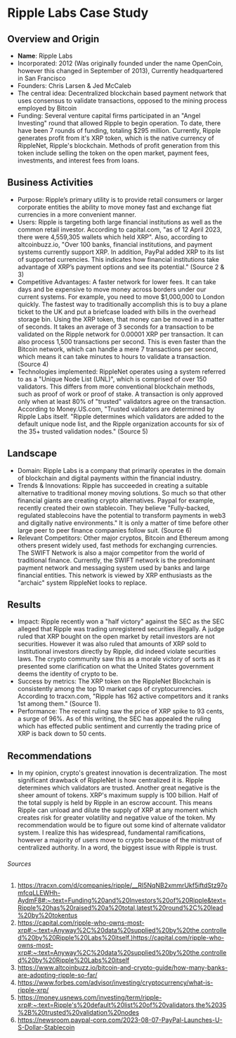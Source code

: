 # Ripple Labs Case Study

## Overview and Origin
* **Name**: Ripple Labs
* Incorporated: 2012 (Was originally founded under the name OpenCoin, however this changed in September of 2013), Currently headquartered in San Francisco
* Founders: Chris Larsen & Jed McCaleb
* The central idea: Decentralized blockchain based payment network that uses consensus to validate transactions, opposed to the mining process employed by Bitcoin
* Funding: Several venture capital firms participated in an "Angel Investing" round that allowed Ripple to begin operation. To date, there have been 7 rounds of funding, totaling $295 million. Currently, Ripple generates profit from it's XRP token, which is
    the native currency of RippleNet, Ripple's blockchain. Methods of profit generation from this token include selling the token on the open market, payment fees, investments, and interest fees from loans.

## Business Activities
* Purpose: Ripple’s primary utility is to provide retail consumers or larger corporate entities the ability to move money fast and exchange fiat currencies in a more convenient manner.
* Users: Ripple is targeting both large financial institutions as well as the common retail investor. According to capital.com, "as of 12 April 2023, there were 4,559,305 wallets which held XRP". Also, according to altcoinbuzz.io, "Over 100 banks, financial institutions, and payment systems currently support XRP. In addition, PayPal added XRP to its list of supported currencies. This indicates how financial institutions take advantage of XRP’s payment options and see its potential." (Source 2 & 3)
* Competitive Advantages: A faster network for lower fees. It can take days and be expensive to move money across borders under our current systems. For example, you need to move $1,000,000 to London quickly. The fastest way to traditionally accomplish this is to buy     a plane ticket to the UK and put a briefcase loaded with bills in the overhead storage bin. Using the XRP token, that money can be moved in a matter of seconds. It takes an average of 3 seconds for a transaction to be validated on the Ripple network for 0.00001 XRP     per transaction. It can also process 1,500 transactions per second. This is even faster than the Bitcoin network, which can handle a mere 7 transactions per second, which means it can take minutes to hours to validate a transaction. (Source 4)
* Technologies implemented: RippleNet operates using a system referred to as a "Unique Node List (UNL)", which is comprised of over 150 validators. This differs from more conventional blockchain methods, such as proof of work or proof of stake. A transaction is only approved only when at least 80% of "trusted" validators agree on the transaction. According to Money.US.com, "Trusted validators are determined by Ripple Labs itself. "Ripple determines which validators are added to the default unique node list, and the Ripple organization accounts for six of the 35+ trusted validation nodes." (Source 5)

## Landscape
* Domain: Ripple Labs is a company that primarily operates in the domain of blockchain and digital payments within the financial industry.
* Trends & Innovations: Ripple has succeeded in creating a suitable alternative to traditional money moving solutions. So much so that other financial giants are creating crypto alternatives. Paypal for example, recently created their own stablecoin. They believe "Fully-backed, regulated stablecoins have the potential to transform payments in web3 and digitally native environments." It is only a matter of time before other large peer to peer finance companies follow suit. (Source 6)
* Relevant Competitors: 
  Other major cryptos, Bitcoin and Ethereum among others present widely used, fast methods for exchanging currencies.
  The SWIFT Network is also a major competitor from the world of traditional finance. Currently, the SWIFT network is the predominant payment network and messaging system used by banks and large financial entities. This network is viewed by XRP enthusiasts as the "archaic" system RippleNet looks to replace. 

 ## Results 
* Impact: Ripple recently won a "half victory" against the SEC as the SEC alleged that Ripple was trading unregistered securities illegally. A judge ruled that XRP bought on the open market by retail investors are not securities. However it was also ruled that amounts of XRP sold to institutional investors directly by Ripple, did indeed violate securities laws. The crypto community saw this as a morale victory of sorts as it presented some clarification on what the United States government deems the identity of crypto to be. 
* Success by metrics: The XRP token on the RippleNet Blockchain is consistently among the top 10 market caps of cryptocurrencies. According to tracxn.com, "Ripple has 162 active competitors and it ranks 1st among them." (Source 1).
* Performance: The recent ruling saw the price of XRP spike to 93 cents, a surge of 96%. As of this writing, the SEC has appealed the ruling which has effected public sentiment and currently the trading price of XRP is back down to 50 cents.

## Recommendations
* In my opinion, crypto's greatest innovation is decentralization. The most significant drawback of RippleNet is how centralized it is. Ripple determines which validators are trusted. Another great negative is the sheer amount of tokens. XRP's maximum supply is 100 billion. Half of the total supply is held by Ripple in an escrow account. This means Ripple can unload and dilute the supply of XRP at any moment which creates risk for greater volatility and negative value of the token. My recommendation would be to figure out some kind of alternate validator system. I realize this has widespread, fundamental ramifications, however a majority of users move to crypto because of the mistrust of centralized authority. In a word, the biggest issue with Ripple is trust. 





###### Sources
1. https://tracxn.com/d/companies/ripple/__RI5NqNB2xmmrUkf5iftdStz97omfcqLLEWHh-AydmF8#:~:text=Funding%20and%20Investors%20of%20Ripple&text=Ripple%20has%20raised%20a%20total,latest%20round%2C%20lead%20by%20tokentus
2. https://capital.com/ripple-who-owns-most-xrp#:~:text=Anyway%2C%20data%20supplied%20by%20the,controlled%20by%20Ripple%20Labs%20itself.)https://capital.com/ripple-who-owns-most-xrp#:~:text=Anyway%2C%20data%20supplied%20by%20the,controlled%20by%20Ripple%20Labs%20itself
3. https://www.altcoinbuzz.io/bitcoin-and-crypto-guide/how-many-banks-are-adopting-ripple-so-far/
4. https://www.forbes.com/advisor/investing/cryptocurrency/what-is-ripple-xrp/
5. https://money.usnews.com/investing/term/ripple-xrp#:~:text=Ripple's%20default%20list%20of%20validators,the%2035%2B%20trusted%20validation%20nodes
6. https://newsroom.paypal-corp.com/2023-08-07-PayPal-Launches-U-S-Dollar-Stablecoin
